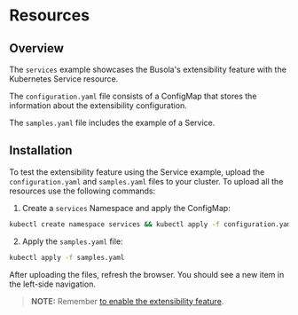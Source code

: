 # Resources

## Overview

The `services` example showcases the Busola's extensibility feature with the Kubernetes Service resource.

The `configuration.yaml` file consists of a ConfigMap that stores the information about the extensibility configuration.

The `samples.yaml` file includes the example of a Service.

## Installation

To test the extensibility feature using the Service example, upload the `configuration.yaml` and `samples.yaml` files to your cluster. To upload all the resources use the following commands:

1. Create a `services` Namespace and apply the ConfigMap:

```bash
kubectl create namespace services && kubectl apply -f configuration.yaml
```

2. Apply the `samples.yaml` file:

```bash
kubectl apply -f samples.yaml
```

After uploading the files, refresh the browser. You should see a new item in the left-side navigation.

> **NOTE:** Remember [to enable the extensibility feature](./../../docs//features.md).

